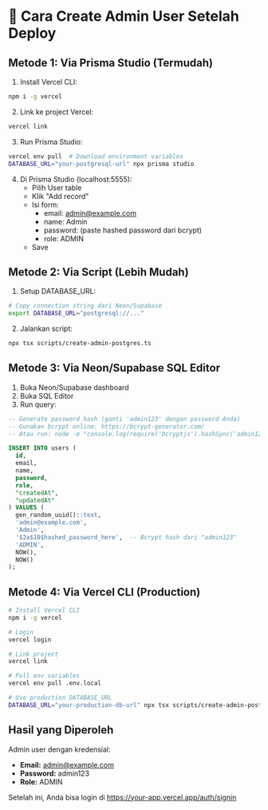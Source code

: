 # 🚀 Cara Create Admin User Setelah Deploy

## Metode 1: Via Prisma Studio (Termudah)

1. Install Vercel CLI:
```bash
npm i -g vercel
```

2. Link ke project Vercel:
```bash
vercel link
```

3. Run Prisma Studio:
```bash
vercel env pull  # Download environment variables
DATABASE_URL="your-postgresql-url" npx prisma studio
```

4. Di Prisma Studio (localhost:5555):
   - Pilih User table
   - Klik "Add record"
   - Isi form:
     - email: admin@example.com
     - name: Admin
     - password: (paste hashed password dari bcrypt)
     - role: ADMIN
   - Save

## Metode 2: Via Script (Lebih Mudah)

1. Setup DATABASE_URL:
```bash
# Copy connection string dari Neon/Supabase
export DATABASE_URL="postgresql://..."
```

2. Jalankan script:
```bash
npx tsx scripts/create-admin-postgres.ts
```

## Metode 3: Via Neon/Supabase SQL Editor

1. Buka Neon/Supabase dashboard
2. Buka SQL Editor
3. Run query:

```sql
-- Generate password hash (ganti 'admin123' dengan password Anda)
-- Gunakan bcrypt online: https://bcrypt-generator.com/
-- Atau run: node -e "console.log(require('bcryptjs').hashSync('admin123', 10).then(h => console.log(h)))"

INSERT INTO users (
  id, 
  email, 
  name, 
  password, 
  role, 
  "createdAt", 
  "updatedAt"
) VALUES (
  gen_random_uuid()::text,
  'admin@example.com',
  'Admin',
  '$2a$10$hashed_password_here',  -- Bcrypt hash dari "admin123"
  'ADMIN',
  NOW(),
  NOW()
);
```

## Metode 4: Via Vercel CLI (Production)

```bash
# Install Vercel CLI
npm i -g vercel

# Login
vercel login

# Link project
vercel link

# Pull env variables
vercel env pull .env.local

# Use production DATABASE_URL
DATABASE_URL="your-production-db-url" npx tsx scripts/create-admin-postgres.ts
```

## Hasil yang Diperoleh

Admin user dengan kredensial:
- **Email:** admin@example.com
- **Password:** admin123
- **Role:** ADMIN

Setelah ini, Anda bisa login di https://your-app.vercel.app/auth/signin


